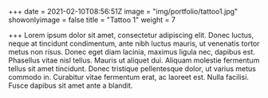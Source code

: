 +++
date = 2021-02-10T08:56:51Z
image = "img/portfolio/tattoo1.jpg"
showonlyimage = false
title = "Tattoo 1"
weight = 7

+++
Lorem ipsum dolor sit amet, consectetur adipiscing elit. Donec luctus, neque at tincidunt condimentum, ante nibh luctus mauris, ut venenatis tortor metus non risus. Donec eget diam lacinia, maximus ligula nec, dapibus est. Phasellus vitae nisl tellus. Mauris ut aliquet dui. Aliquam molestie fermentum tellus sit amet tincidunt. Donec tristique pellentesque dolor, ut varius metus commodo in. Curabitur vitae fermentum erat, ac laoreet est. Nulla facilisi. Fusce dapibus sit amet ante a blandit.
